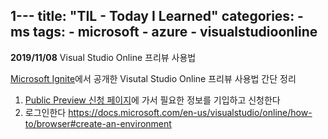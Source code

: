 1---
title: "TIL - Today I Learned"
categories: 
    - ms
tags:
    - microsoft
    - azure
    - visualstudioonline
---

**2019/11/08**
Visual Studio Online 프리뷰 사용법

[Microsoft Ignite](https://www.microsoft.com/en-us/ignite)에서 공개한 Visutal Studio Online 프리뷰 사용법 간단 정리

1. [Public Preview 신청 페이지](https://visualstudio.microsoft.com/services/visual-studio-online/#)에 가서 필요한 정보를 기입하고 신청한다
2. 로그인한다
https://docs.microsoft.com/en-us/visualstudio/online/how-to/browser#create-an-environment
## 